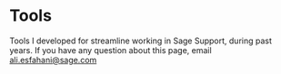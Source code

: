 # Tools
Tools I developed for streamline working in Sage Support, during past years. 
If you have any question about this page, email ali.esfahani@sage.com
